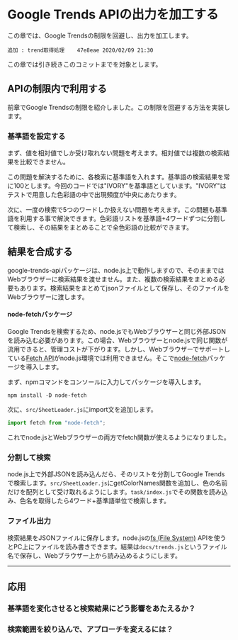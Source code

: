 # Google Trends APIの出力を加工する

この章では、Google Trendsの制限を回避し、出力を加工します。

    追加 : trend取得処理    47e8eae 2020/02/09 21:30

この章では引き続きこのコミットまでを対象とします。

## APIの制限内で利用する

前章でGoogle Trendsの制限を紹介しました。この制限を回避する方法を実装します。

### 基準語を設定する

まず、値を相対値でしか受け取れない問題を考えます。相対値では複数の検索結果を比較できません。

この問題を解決するために、各検索に基準語を入れます。基準語の検索結果を常に100とします。今回のコードでは"IVORY"を基準語としています。"IVORY"はテストで用意した色彩語の中で出現頻度が中央にあたります。

次に、一度の検索で5つのワードしか扱えない問題を考えます。この問題も基準語を利用する事で解決できます。色彩語リストを基準語+4ワードずつに分割して検索し、その結果をまとめることで全色彩語の比較ができます。

## 結果を合成する

google-trends-apiパッケージは、node.js上で動作しますので、そのままではWebブラウザーに検索結果を渡せません。また、複数の検索結果をまとめる必要もあります。検索結果をまとめてjsonファイルとして保存し、そのファイルをWebブラウザーに渡します。

#### node-fetchパッケージ

Google Trendsを検索するため、node.jsでもWebブラウザーと同じ外部JSONを読み込む必要があります。この場合、Webブラウザーとnode.jsで同じ関数が流用できると、管理コストが下がります。しかし、Webブラウザーでサポートしている[Fetch API](https://developer.mozilla.org/ja/docs/Web/API/Fetch_API/Using_Fetch)がnode.js環境では利用できません。そこで[node-fetch](https://github.com/node-fetch/node-fetch)パッケージを導入します。

まず、npmコマンドをコンソールに入力してパッケージを導入します。

    npm install -D node-fetch

次に、`src/SheetLoader.js`にimport文を追加します。

```js
import fetch from "node-fetch";
```

これでnode.jsとWebブラウザーの両方でfetch関数が使えるようになりました。

### 分割して検索

node.js上で外部JSONを読み込んだら、そのリストを分割してGoogle Trendsで検索します。`src/SheetLoader.js`にgetColorNames関数を追加し、色の名前だけを配列として受け取れるようにします。`task/index.js`でその関数を読み込み、色名を取得したら4ワード+基準語単位で検索します。

### ファイル出力

検索結果をJSONファイルに保存します。node.jsの[fs (File System)](https://nodejs.org/api/fs.html) APIを使うとPC上にファイルを読み書きできます。結果は`docs/trends.js`というファイル名で保存し、Webブラウザー上から読み込めるようにします。

* * *

## 応用

### 基準語を変化させると検索結果にどう影響をあたえるか？

### 検索範囲を絞り込んで、アプローチを変えるには？
